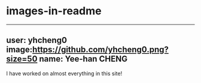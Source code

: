 # images-in-readme


---
user: yhcheng0
image:https://github.com/yhcheng0.png?size=50
name: Yee-han CHENG
---
I have worked on almost everything in this site!
